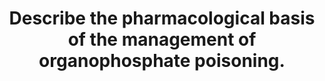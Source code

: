 ---
title: "Describe the pharmacological basis of the management of organophosphate poisoning."
entityType: SAQ
exam: PEX
college: CICM
year: 2009
sitting: A
question: 20
passRate: 40
lo:
- "[[H2b2c]]"
EC_expectedDomains:
- "Candidates were required to discuss the pharmacology relevant to treating OGP poisoning, including active decontamination/staff protection due to high lipid solubility, use of antimuscarinics with central and peripheral action to treat cholinergic symptoms, supportive therapy for muscle weakness (there is no antinicotinic agent available which does not exacerbate muscle weakness), and finally the use of the cholinesterase regenerator, Pralidoxime, which may prevent the OGP-AChE complex ageing and becoming an irreversible bond if given in a timely fashion."
EC_extraCredit:
- "Good answers included a discussion of the mechanism of action of the therapeutic agents, the time course of therapy, the large doses/infusions of atropine required and the titration of therapy to reversal of muscarinic effects."
EC_errorsCommon:
- "Long lists of signs and symptoms were not required to pass this question."
resources:
- "Rang Dale Ritter 6th edition p 164-166"
- "Katzung 10th edition p 116-117, 968"
---